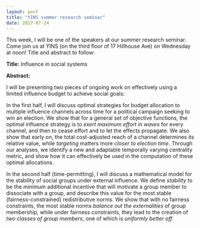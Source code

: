 ```yaml
---
layout: post
title: "YINS summer research seminar"
date: 2017-07-24
---
```

This week, I will be one of the speakers at our summer research seminar. Come join us at YINS (on the third floor of 17 Hillhouse Ave) on Wednesday at noon! Title and abstract to follow:

**Title:** Influence in social systems

**Abstract:**

I will be presenting two pieces of ongoing work on effectively using a limited influence budget to achieve social goals:

In the first half, I will discuss optimal strategies for budget allocation to multiple influence channels across time for a political campaign seeking to win an election. We show that for a general set of objective functions, the optimal influence strategy is to *exert maximum effort in waves* for every channel, and then to cease effort and to let the effects propagate. We also show that early on, the total cost-adjusted reach of a channel determines its relative value, while *targeting* matters more *closer to election time*. Through our analyses, we identify a new and adaptable temporally varying  centrality metric, and show how it can effectively be used in the computation of these optimal allocations.

In the second half (time-permitting), I will discuss  a mathematical model for the stability of social groups under external influence. We define *stability* to be the minimum additional incentive that will motivate a group member to dissociate with a group, and describe this value for the most stable (fairness-constrained) redistributive norms. We show that with no fairness constraints, the most stable norms *balance out the externalities* of group membership, while under fairness constraints, they lead to the creation of *two classes of group members*, one of which is *uniformly better off*.

